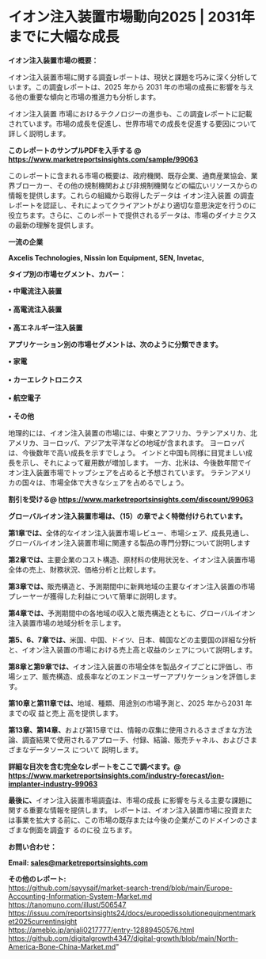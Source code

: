 # イオン注入装置市場動向2025 | 2031年までに大幅な成長

<strong><b>イオン注入装置市場の概要：</b></strong>

イオン注入装置市場に関する調査レポートは、現状と課題を巧みに深く分析しています。この調査レポートは、2025 年から 2031 年の市場の成長に影響を与える他の重要な傾向と市場の推進力も分析します。

イオン注入装置 市場におけるテクノロジーの進歩も、この調査レポートに記載されています。市場の成長を促進し、世界市場での成長を促進する要因について詳しく説明します。

<strong>このレポートのサンプルPDFを入手する @ <a href=https://www.marketreportsinsights.com/sample/99063>https://www.marketreportsinsights.com/sample/99063</a></strong>

このレポートに含まれる市場の概要は、政府機関、既存企業、通商産業協会、業界ブローカー、その他の規制機関および非規制機関などの幅広いリソースからの情報を提供します。これらの組織から取得したデータは イオン注入装置 の調査レポートを認証し、それによってクライアントがより適切な意思決定を行うのに役立ちます。さらに、このレポートで提供されるデータは、市場のダイナミクスの最新の理解を提供します。

<strong>一流の企業</strong>

<strong><b>Axcelis Technologies, Nissin Ion Equipment, SEN, Invetac,</b></strong>

<strong><b>タイプ別の市場セグメント、カバー：</b></strong>

<strong>• 中電流注入装置<br><br>• 高電流注入装置<br><br>• 高エネルギー注入装置</strong>

<strong><b>アプリケーション別の市場セグメントは、次のように分類できます。</b></strong>

<strong>• 家電<br><br>• カーエレクトロニクス<br><br>• 航空電子<br><br>• その他</strong>

 地理的には、イオン注入装置の市場には、中東とアフリカ、ラテンアメリカ、北アメリカ、ヨーロッパ、アジア太平洋などの地域が含まれます。 ヨーロッパは、今後数年で高い成長を示すでしょう。 インドと中国も同様に目覚ましい成長を示し、それによって雇用数が増加します。 一方、北米は、今後数年間でイオン注入装置市場でトップシェアを占めると予想されています。 ラテンアメリカの国々は、市場全体で大きなシェアを占めるでしょう。

<strong>割引を受ける@ <a href=https://www.marketreportsinsights.com/discount/99063>https://www.marketreportsinsights.com/discount/99063</a></strong>

<strong><b>グローバルイオン注入装置市場は、（15）の章でよく特徴付けられています。</b></strong>

<strong><b>第</b></strong><strong><b>1章では、</b></strong>全体的なイオン注入装置市場レビュー、市場シェア、成長見通し、グローバルイオン注入装置市場に関連する製品の専門分野について説明します

<strong><b>第2章では、</b></strong>主要企業のコスト構造、原材料の使用状況を、イオン注入装置市場全体の売上、財務状況、価格分析と比較します。

<strong><b>第3章では、</b></strong>販売構造と、予測期間中に新興地域の主要なイオン注入装置の市場プレーヤーが獲得した利益について簡単に説明します。

<strong><b>第4章では、</b></strong>予測期間中の各地域の収入と販売構造とともに、グローバルイオン注入装置市場の地域分析を示します。

<strong><b>第5、6、7章では、</b></strong>米国、中国、ドイツ、日本、韓国などの主要国の詳細な分析と、イオン注入装置の市場における売上高と収益のシェアについて説明します。

<strong><b>第8章と第9章では、</b></strong>イオン注入装置の市場全体を製品タイプごとに評価し、市場シェア、販売構造、成長率などのエンドユーザーアプリケーションを評価します。

<strong><b>第10章と第11章では、</b></strong>地域、種類、用途別の市場予測と、2025 年から2031 年までの収 益と売上 高を提供します。

<strong><b>第13章、第14章、</b></strong>および第15章では、情報の収集に使用されるさまざまな方法論、調査結果で使用されるアプローチ、付録、結論、販売チャネル、およびさまざまなデータソース について 説明します。

<strong>詳細な目次を含む完全なレポートをここで調べます。@ <a href=https://www.marketreportsinsights.com/industry-forecast/ion-implanter-industry-99063>https://www.marketreportsinsights.com/industry-forecast/ion-implanter-industry-99063</a></strong>

<strong><b>最後に、</b></strong>イオン注入装置市場調査は、市場の成長 に影響を</a>与える主要な課題に関する重要な情報を提供します。 レポートは、イオン注入装置市場に投資または事業を拡大する前に、この市場の既存または今後の企業がこのドメインのさまざまな側面を調査す るのに役 立ちます。

<strong><b>お問い合わせ：</b></strong>

<strong>Email: </strong><a href=mailto:sales@marketreportsinsights.com><strong>sales@marketreportsinsights.com</strong></a>

<strong>その他のレポート:</strong>
<br>
<a href=https://github.com/sayysaif/market-search-trend/blob/main/Europe-Accounting-Information-System-Market.md>https://github.com/sayysaif/market-search-trend/blob/main/Europe-Accounting-Information-System-Market.md</a>
<br>
<a href=https://tanomuno.com/illust/506547>https://tanomuno.com/illust/506547</a>
<br>
<a href=https://issuu.com/reportsinsights24/docs/europedissolutionequipmentmarket2025currentinsight>https://issuu.com/reportsinsights24/docs/europedissolutionequipmentmarket2025currentinsight</a>
<br>
<a href=https://ameblo.jp/anjali0217777/entry-12889450576.html>https://ameblo.jp/anjali0217777/entry-12889450576.html</a>
<br>
<a href=https://github.com/digitalgrowth4347/digital-growth/blob/main/North-America-Bone-China-Market.md>https://github.com/digitalgrowth4347/digital-growth/blob/main/North-America-Bone-China-Market.md</a>"
